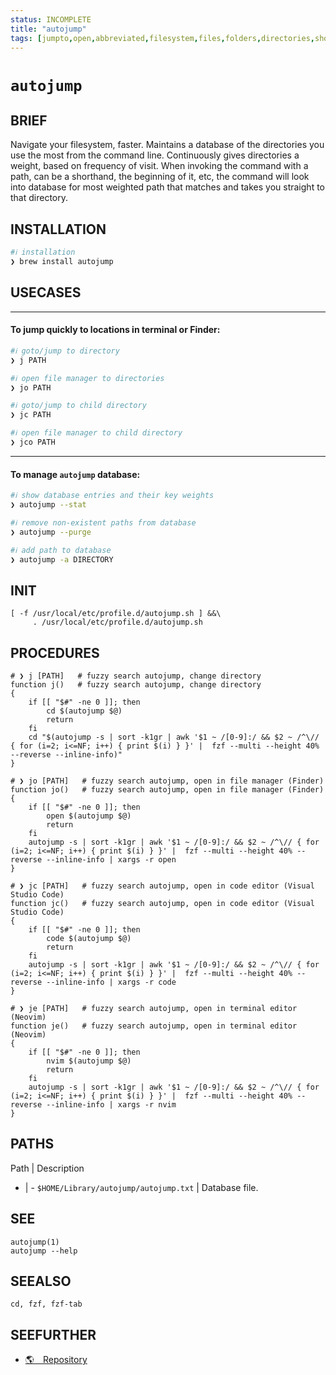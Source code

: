 ```yaml
---
status: INCOMPLETE
title: "autojump"
tags: [jumpto,open,abbreviated,filesystem,files,folders,directories,shortcut,navigator]
---
```


# `autojump`

## BRIEF

Navigate your filesystem, faster. Maintains a database of the directories you use the most from the command line. Continuously gives directories a weight, based on frequency of visit. When invoking the command with a path, can be a shorthand, the beginning of it, etc, the command will look into database for most weighted path that matches and takes you straight to that directory.

## INSTALLATION


```bash
#ℹ︎ installation
❯ brew install autojump
```


## USECASES

----
#### To jump quickly to locations in terminal or Finder:


```bash
#ℹ︎ goto/jump to directory
❯ j PATH  
```


```bash
#ℹ︎ open file manager to directories
❯ jo PATH 
```


```bash
#ℹ︎ goto/jump to child directory
❯ jc PATH 
```


```bash
#ℹ︎ open file manager to child directory
❯ jco PATH
```


----
#### To manage `autojump` database:


```bash
#ℹ︎ show database entries and their key weights
❯ autojump --stat
```


```bash
#ℹ︎ remove non-existent paths from database
❯ autojump --purge
```


```bash
#ℹ︎ add path to database
❯ autojump -a DIRECTORY
```



## INIT

    [ -f /usr/local/etc/profile.d/autojump.sh ] &&\
         . /usr/local/etc/profile.d/autojump.sh

## PROCEDURES

    # ❯ j [PATH]   # fuzzy search autojump, change directory
    function j()   # fuzzy search autojump, change directory
    {
        if [[ "$#" -ne 0 ]]; then
            cd $(autojump $@)
            return
        fi
        cd "$(autojump -s | sort -k1gr | awk '$1 ~ /[0-9]:/ && $2 ~ /^\// { for (i=2; i<=NF; i++) { print $(i) } }' |  fzf --multi --height 40% --reverse --inline-info)"
    }

    # ❯ jo [PATH]   # fuzzy search autojump, open in file manager (Finder)
    function jo()   # fuzzy search autojump, open in file manager (Finder)
    {
        if [[ "$#" -ne 0 ]]; then
            open $(autojump $@)
            return
        fi
        autojump -s | sort -k1gr | awk '$1 ~ /[0-9]:/ && $2 ~ /^\// { for (i=2; i<=NF; i++) { print $(i) } }' |  fzf --multi --height 40% --reverse --inline-info | xargs -r open
    }

    # ❯ jc [PATH]   # fuzzy search autojump, open in code editor (Visual Studio Code)
    function jc()   # fuzzy search autojump, open in code editor (Visual Studio Code)
    {
        if [[ "$#" -ne 0 ]]; then
            code $(autojump $@)
            return
        fi
        autojump -s | sort -k1gr | awk '$1 ~ /[0-9]:/ && $2 ~ /^\// { for (i=2; i<=NF; i++) { print $(i) } }' |  fzf --multi --height 40% --reverse --inline-info | xargs -r code
    }

    # ❯ je [PATH]   # fuzzy search autojump, open in terminal editor (Neovim)
    function je()   # fuzzy search autojump, open in terminal editor (Neovim)
    {
        if [[ "$#" -ne 0 ]]; then
            nvim $(autojump $@)
            return
        fi
        autojump -s | sort -k1gr | awk '$1 ~ /[0-9]:/ && $2 ~ /^\// { for (i=2; i<=NF; i++) { print $(i) } }' |  fzf --multi --height 40% --reverse --inline-info | xargs -r nvim
    }


## PATHS

Path | Description
- | -
`$HOME/Library/autojump/autojump.txt` | Database file.

## SEE

    autojump(1)
    autojump --help

## SEEALSO

    cd, fzf, fzf-tab

## SEEFURTHER

- [🌎 Repository](https://github.com/wting/autojump)
